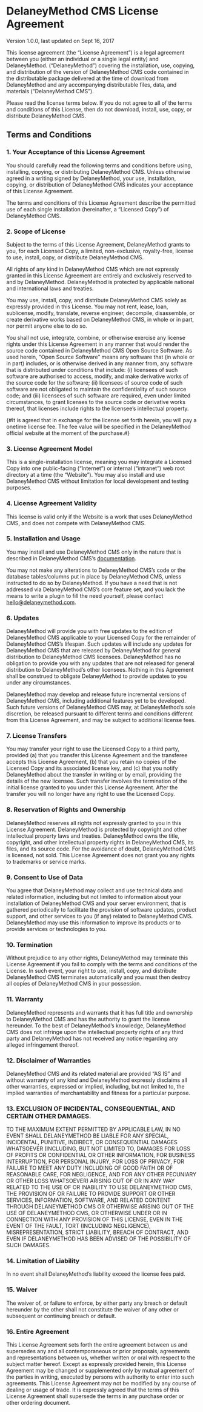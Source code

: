 DelaneyMethod CMS License Agreement
===========================

Version 1.0.0, last updated on Sept 16, 2017

This license agreement (the “License Agreement”) is a legal agreement between you (either an individual or a single legal entity) and DelaneyMethod. (“DelaneyMethod”) covering the installation, use, copying, and distribution of the version of DelaneyMethod CMS code contained in the distributable package delivered at the time of download from DelaneyMethod and any accompanying distributable files, data, and materials (“DelaneyMethod CMS”).

Please read the license terms below. If you do not agree to all of the terms and conditions of this License, then do not download, install, use, copy, or distribute DelaneyMethod CMS.

Terms and Conditions
--------------------

### 1. Your Acceptance of this License Agreement

You should carefully read the following terms and conditions before using, installing, copying, or distributing DelaneyMethod CMS. Unless otherwise agreed in a writing signed by DelaneyMethod, your use, installation, copying, or distribution of DelaneyMethod CMS indicates your acceptance of this License Agreement.

The terms and conditions of this License Agreement describe the permitted use of each single installation (hereinafter, a “Licensed Copy”) of DelaneyMethod CMS.

### 2. Scope of License

Subject to the terms of this License Agreement, DelaneyMethod grants to you, for each Licensed Copy, a limited, non-exclusive, royalty-free, license to use, install, copy, or distribute DelaneyMethod CMS.

All rights of any kind in DelaneyMethod CMS which are not expressly granted in this License Agreement are entirely and exclusively reserved to and by DelaneyMethod. DelaneyMethod is protected by applicable national and international laws and treaties.

You may use, install, copy, and distribute DelaneyMethod CMS solely as expressly provided in this License. You may not rent, lease, loan, sublicense, modify, translate, reverse engineer, decompile, disassemble, or create derivative works based on DelaneyMethod CMS, in whole or in part, nor permit anyone else to do so.

You shall not use, integrate, combine, or otherwise exercise any license rights under this License Agreement in any manner that would render the source code contained in DelaneyMethod CMS Open Source Software. As used herein, “Open Source Software” means any software that (in whole or in part) includes, or is otherwise derived in any manner from, any software that is distributed under conditions that include: (i) licensees of such software are authorised to access, modify, and make derivative works of the source code for the software; (ii) licensees of source code of such software are not obligated to maintain the confidentiality of such source code; and (iii) licensees of such software are required, even under limited circumstances, to grant licenses to the source code or derivative works thereof, that licenses include rights to the licensee’s intellectual property.

{#It is agreed that in exchange for the license set forth herein, you will pay a onetime license fee. The fee value will be specified in the DelaneyMethod official website at the moment of the purchase.#}

### 3. License Agreement Model

This is a single-installation license, meaning you may integrate a Licensed Copy into one public-facing (“Internet”) or internal (“intranet”) web root directory at a time (the “Website”). You may also install and use DelaneyMethod CMS without limitation for local development and testing purposes.

### 4. License Agreement Validity

This license is valid only if the Website is a work that uses DelaneyMethod CMS, and does not compete with DelaneyMethod CMS.

### 5. Installation and Usage

You may install and use DelaneyMethod CMS only in the nature that is described in DelaneyMethod CMS’s <a href="https://www.delaneymethod.com/cms/docs" target="_blank">documentation</a>.

You may not make any alterations to DelaneyMethod CMS’s code or the database tables/columns put in place by DelaneyMethod CMS, unless instructed to do so by DelaneyMethod. If you have a need that is not addressed via DelaneyMethod CMS’s core feature set, and you lack the means to write a plugin to fill the need yourself, please contact <a href="mailto:hello@delaneymethod.com">hello@delaneymethod.com</a>.

### 6. Updates

DelaneyMethod will provide you with free updates to the edition of DelaneyMethod CMS applicable to your Licensed Copy for the remainder of DelaneyMethod CMS’s lifespan. Such updates will include any updates for DelaneyMethod CMS that are released by DelaneyMethod for general distribution to DelaneyMethod CMS licensees. DelaneyMethod has no obligation to provide you with any updates that are not released for general distribution to DelaneyMethod’s other licensees. Nothing in this Agreement shall be construed to obligate DelaneyMethod to provide updates to you under any circumstances.

DelaneyMethod may develop and release future incremental versions of DelaneyMethod CMS, including additional features yet to be developed. Such future versions of DelaneyMethod CMS may, at DelaneyMethod’s sole discretion, be released pursuant to different terms and conditions different from this License Agreement, and may be subject to additional license fees.

### 7. License Transfers

You may transfer your right to use the Licensed Copy to a third party, provided (a) that you transfer this License Agreement and the transferee accepts this License Agreement, (b) that you retain no copies of the Licensed Copy and its associated license key, and (c) that you notify DelaneyMethod about the transfer in writing or by email, providing the details of the new licensee. Such transfer involves the termination of the initial license granted to you under this License Agreement. After the transfer you will no longer have any right to use the Licensed Copy.

### 8. Reservation of Rights and Ownership

DelaneyMethod reserves all rights not expressly granted to you in this License Agreement. DelaneyMethod is protected by copyright and other intellectual property laws and treaties. DelaneyMethod owns the title, copyright, and other intellectual property rights in DelaneyMethod CMS, its files, and its source code. For the avoidance of doubt, DelaneyMethod CMS is licensed, not sold. This License Agreement does not grant you any rights to trademarks or service marks.

### 9. Consent to Use of Data

You agree that DelaneyMethod may collect and use technical data and related information, including but not limited to information about your installation of DelaneyMethod CMS and your server environment, that is gathered periodically to facilitate the provision of software updates, product support, and other services to you (if any) related to DelaneyMethod CMS. DelaneyMethod may use this information to improve its products or to provide services or technologies to you.

### 10. Termination

Without prejudice to any other rights, DelaneyMethod may terminate this License Agreement if you fail to comply with the terms and conditions of the License. In such event, your right to use, install, copy, and distribute DelaneyMethod CMS terminates automatically and you must then destroy all copies of DelaneyMethod CMS in your possession.

### 11. Warranty

DelaneyMethod represents and warrants that it has full title and ownership to DelaneyMethod CMS and has the authority to grant the license hereunder. To the best of DelaneyMethod’s knowledge, DelaneyMethod CMS does not infringe upon the intellectual property rights of any third party and DelaneyMethod has not received any notice regarding any alleged infringement thereof.

### 12. Disclaimer of Warranties

DelaneyMethod CMS and its related material are provided “AS IS” and without warranty of any kind and DelaneyMethod expressly disclaims all other warranties, expressed or implied, including, but not limited to, the implied warranties of merchantability and fitness for a particular purpose.

### 13. EXCLUSION OF INCIDENTAL, CONSEQUENTIAL, AND CERTAIN OTHER DAMAGES.

TO THE MAXIMUM EXTENT PERMITTED BY APPLICABLE LAW, IN NO EVENT SHALL DELANEYMETHOD BE LIABLE FOR ANY SPECIAL, INCIDENTAL, PUNITIVE, INDIRECT, OR CONSEQUENTIAL DAMAGES WHATSOEVER (INCLUDING, BUT NOT LIMITED TO, DAMAGES FOR LOSS OF PROFITS OR CONFIDENTIAL OR OTHER INFORMATION, FOR BUSINESS INTERRUPTION, FOR PERSONAL INJURY, FOR LOSS OF PRIVACY, FOR FAILURE TO MEET ANY DUTY INCLUDING OF GOOD FAITH OR OF REASONABLE CARE, FOR NEGLIGENCE, AND FOR ANY OTHER PECUNIARY OR OTHER LOSS WHATSOEVER) ARISING OUT OF OR IN ANY WAY RELATED TO THE USE OF OR INABILITY TO USE DELANEYMETHOD CMS, THE PROVISION OF OR FAILURE TO PROVIDE SUPPORT OR OTHER SERVICES, INFORMATION, SOFTWARE, AND RELATED CONTENT THROUGH DELANEYMETHOD CMS OR OTHERWISE ARISING OUT OF THE USE OF DELANEYMETHOD CMS, OR OTHERWISE UNDER OR IN CONNECTION WITH ANY PROVISION OF THIS LICENSE, EVEN IN THE EVENT OF THE FAULT, TORT (INCLUDING NEGLIGENCE), MISREPRESENTATION, STRICT LIABILITY, BREACH OF CONTRACT, AND EVEN IF DELANEYMETHOD HAS BEEN ADVISED OF THE POSSIBILITY OF SUCH DAMAGES.

### 14.  Limitation of Liability

In no event shall DelaneyMethod’s liability exceed the license fees paid.

### 15. Waiver

The waiver of, or failure to enforce, by either party any breach or default hereunder by the other shall not constitute the waiver of any other or subsequent or continuing breach or default.

### 16. Entire Agreement

 This License Agreement sets forth the entire agreement between us and supersedes any and all contemporaneous or prior proposals, agreements and representations between us, whether written or oral with respect to the subject matter hereof. Except as expressly provided herein, this License Agreement may be changed or supplemented only by mutual agreement of the parties in writing, executed by persons with authority to enter into such agreements. This License Agreement may not be modified by any course of dealing or usage of trade. It is expressly agreed that the terms of this License Agreement shall supersede the terms in any purchase order or other ordering document.
